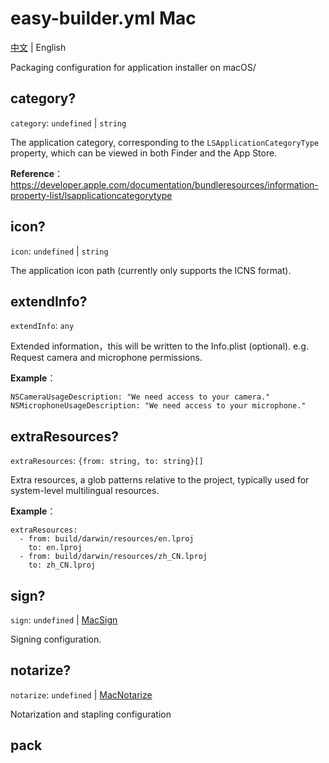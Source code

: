 # easy-builder.yml Mac
[中文](../../zh/mac/base.md) | English

Packaging configuration for application installer on macOS/

## category?
`category`: `undefined` | `string`

The application category, corresponding to the `LSApplicationCategoryType` property, which can be viewed in both Finder and the App Store.

**Reference**：
https://developer.apple.com/documentation/bundleresources/information-property-list/lsapplicationcategorytype

## icon?
`icon`: `undefined` | `string`

The application icon path (currently only supports the ICNS format).

## extendInfo?
`extendInfo`: `any`

 Extended information，this will be written to the Info.plist (optional). e.g. Request camera and microphone permissions.

**Example**：
```
NSCameraUsageDescription: "We need access to your camera."  
NSMicrophoneUsageDescription: "We need access to your microphone."
```


## extraResources?
`extraResources`: `{from: string, to: string}[]`

Extra resources, a glob patterns relative to the project, typically used for system-level multilingual resources.

**Example**：
```
extraResources:
  - from: build/darwin/resources/en.lproj
    to: en.lproj
  - from: build/darwin/resources/zh_CN.lproj
    to: zh_CN.lproj
```

## sign?
`sign`: `undefined` | [MacSign](sign.md)

Signing configuration.

## notarize?
`notarize`: `undefined` | [MacNotarize](notarize.md)

Notarization and stapling configuration

## pack